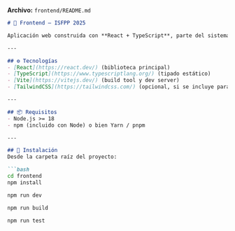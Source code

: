 **Archivo:** `frontend/README.md`

```markdown
# 🎨 Frontend – ISFPP 2025

Aplicación web construida con **React + TypeScript**, parte del sistema de indicadores académicos para la ISFPP 2025.

---

## ⚙️ Tecnologías
- [React](https://react.dev/) (biblioteca principal)
- [TypeScript](https://www.typescriptlang.org/) (tipado estático)
- [Vite](https://vitejs.dev/) (build tool y dev server)
- [TailwindCSS](https://tailwindcss.com/) (opcional, si se incluye para estilos)

---

## 📦 Requisitos
- Node.js >= 18
- npm (incluido con Node) o bien Yarn / pnpm

---

## 🚀 Instalación
Desde la carpeta raíz del proyecto:

```bash
cd frontend
npm install

npm run dev

npm run build

npm run test